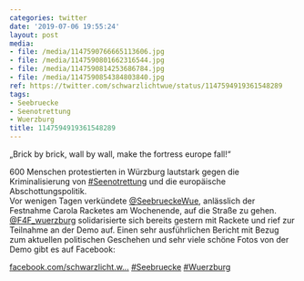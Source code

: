 ```yaml
---
categories: twitter
date: '2019-07-06 19:55:24'
layout: post
media:
- file: /media/1147590766665113606.jpg
- file: /media/1147590801662316544.jpg
- file: /media/1147590814253686784.jpg
- file: /media/1147590854384803840.jpg
ref: https://twitter.com/schwarzlichtwue/status/1147594919361548289
tags:
- Seebruecke
- Seenotrettung
- Wuerzburg
title: 1147594919361548289
---
```

„Brick by brick, wall by wall, make the fortress europe fall!“

600 Menschen protestierten in Würzburg lautstark gegen die Kriminalisierung von [#Seenotrettung](/t/seenotrettung) und die europäische Abschottungspolitik.  
Vor wenigen Tagen verkündete [@SeebrueckeWue](https://twitter.com/SeebrueckeWue), anlässlich der Festnahme Carola Racketes am Wochenende, auf die Straße zu gehen. [@F4F_wuerzburg](https://twitter.com/F4F_wuerzburg) solidarisierte sich bereits gestern mit Rackete und rief zur Teilnahme an der Demo auf. 
Einen sehr ausführlichen Bericht mit Bezug zum aktuellen politischen Geschehen und sehr viele schöne Fotos von der Demo gibt es auf Facebook:

[facebook.com/schwarzlicht.w…](https://www.facebook.com/schwarzlicht.wue/posts/603016730106371) 
[#Seebruecke](/t/seebruecke) [#Wuerzburg](/t/wuerzburg)  